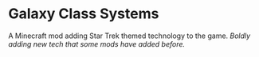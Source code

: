 # Galaxy Class Systems
A Minecraft mod adding Star Trek themed technology to the game.
*Boldly adding new tech that some mods have added before.*
